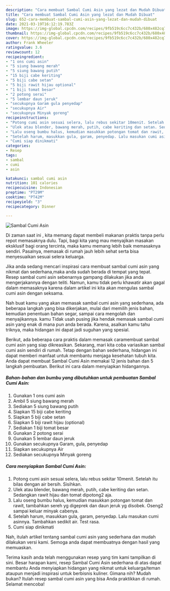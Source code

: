 ```yaml
---
description: "Cara membuat Sambal Cumi Asin yang lezat dan Mudah Dibuat"
title: "Cara membuat Sambal Cumi Asin yang lezat dan Mudah Dibuat"
slug: 652-cara-membuat-sambal-cumi-asin-yang-lezat-dan-mudah-dibuat
date: 2021-03-19T16:12:19.783Z
image: https://img-global.cpcdn.com/recipes/9fb519c6cc7c432b/680x482cq70/sambal-cumi-asin-foto-resep-utama.jpg
thumbnail: https://img-global.cpcdn.com/recipes/9fb519c6cc7c432b/680x482cq70/sambal-cumi-asin-foto-resep-utama.jpg
cover: https://img-global.cpcdn.com/recipes/9fb519c6cc7c432b/680x482cq70/sambal-cumi-asin-foto-resep-utama.jpg
author: Frank Wheeler
ratingvalue: 3.6
reviewcount: 12
recipeingredient:
- "1 ons cumi asin"
- "5 siung bawang merah"
- "5 siung bawang putih"
- "15 biji cabe keriting"
- "5 biji cabe setan"
- "5 biji rawit hijau optional"
- "1 biji tomat besar"
- "2 potong serai"
- "5 lembar daun jeruk"
- "secukupnya Garam gula penyedap"
- "secukupnya Air"
- "secukupnya Minyak goreng"
recipeinstructions:
- "Potong cumi asin sesuai selera, lalu rebus sekitar 10menit. Setelah itu bilas dengan air bersih. Sisihkan."
- "Ulek atau blender, bawang merah, putih, cabe keriting dan setan. Sedangkan rawit hijau dan tomat dipotong2 aja."
- "Lalu oseng bumbu halus, kemudian masukkan potongan tomat dan rawit, tambahkan sereh yg digeprek dan daun jeruk yg disobek. Oseng2 sampai keluar minyak cabenya."
- "Setelah harum, masukkan gula, garam, penyedap. Lalu masukan cumi asinnya. Tambahkan sedikit air. Test rasa."
- "Cumi siap dinikmati"
categories:
- Resep
tags:
- sambal
- cumi
- asin

katakunci: sambal cumi asin 
nutrition: 101 calories
recipecuisine: Indonesian
preptime: "PT29M"
cooktime: "PT42M"
recipeyield: "3"
recipecategory: Dinner

---
```



![Sambal Cumi Asin](https://img-global.cpcdn.com/recipes/9fb519c6cc7c432b/680x482cq70/sambal-cumi-asin-foto-resep-utama.jpg)

Di zaman  saat ini , kita memang dapat membeli makanan praktis tanpa perlu repot memasaknya dulu. Tapi, bagi kita yang mau menyajikan masakan eksklusif bagi orang tercinta, maka kamu memang lebih baik memasaknya sendiri. Pasalnya, memasak di rumah jauh lebih sehat serta bisa menyesuaikan sesuai selera keluarga.

Jika anda sedang mencari inspirasi cara membuat sambal cumi asin yang nikmat dan sederhana,maka anda sudah berada di tempat yang tepat. Resep sambal cumi asin  sebenarnya gampang dilakukan jika anda mengerjakannya dengan teliti. Namun, kamu tidak perlu khawatir akan gagal dalam memasaknya 
karena dalam artikel ini kita akan mengulas sambal cumi asin dengan seksama.  



Nah buat kamu yang akan memasak sambal cumi asin yang sederhana, ada beberapa langkah yang bisa dikerjakan, mulai dari memilih jenis bahan, kemudian penentuan bahan segar, sampai cara mengolah dan menyajikannya. kamu Tidak usah pusing jika hendak memasak sambal cumi asin yang enak di mana pun anda berada. Karena, asalkan kamu  tahu triknya, maka hidangan ini dapat jadi suguhan yang spesial.

Berikut, ada beberapa cara praktis  dalam memasak caramembuat sambal cumi asin yang siap dikreasikan. Sekarang, mari kita coba variasikan sambal cumi asin sendiri di rumah. Tetap dengan bahan sederhana, hidangan ini dapat memberi manfaat untuk membantu menjaga kesehatan tubuh kita. Anda dapat membuat Sambal Cumi Asin memakai 12 jenis bahan dan 5 langkah pembuatan. Berikut ini cara dalam menyiapkan hidangannya.

<!--inarticleads1-->

##### Bahan-bahan dan bumbu yang dibutuhkan untuk pembuatan Sambal Cumi Asin:

1. Gunakan 1 ons cumi asin
1. Ambil 5 siung bawang merah
1. Sediakan 5 siung bawang putih
1. Siapkan 15 biji cabe keriting
1. Siapkan 5 biji cabe setan
1. Siapkan 5 biji rawit hijau (optional)
1. Sediakan 1 biji tomat besar
1. Gunakan 2 potong serai
1. Gunakan 5 lembar daun jeruk
1. Gunakan secukupnya Garam, gula, penyedap
1. Siapkan secukupnya Air
1. Sediakan secukupnya Minyak goreng




<!--inarticleads2-->

##### Cara menyiapkan Sambal Cumi Asin:

1. Potong cumi asin sesuai selera, lalu rebus sekitar 10menit. Setelah itu bilas dengan air bersih. Sisihkan.
1. Ulek atau blender, bawang merah, putih, cabe keriting dan setan. Sedangkan rawit hijau dan tomat dipotong2 aja.
1. Lalu oseng bumbu halus, kemudian masukkan potongan tomat dan rawit, tambahkan sereh yg digeprek dan daun jeruk yg disobek. Oseng2 sampai keluar minyak cabenya.
1. Setelah harum, masukkan gula, garam, penyedap. Lalu masukan cumi asinnya. Tambahkan sedikit air. Test rasa.
1. Cumi siap dinikmati




Nah, itulah artikel tentang  sambal cumi asin  yang sederhana dan mudah dilakukan versi kami. Semoga anda dapat membuatnya dengan hasil yang memuaskan. 

Terima kasih anda telah menggunakan resep yang tim kami tampilkan di sini. Besar harapan kami, resep  Sambal Cumi Asin sederhana di atas dapat membantu Anda menyiapkan hidangan yang nikmat untuk keluarga/teman ataupun menjadi inspirasi untuk berbisnis kuliner. Gimana nih? Mudah bukan? Itulah resep sambal cumi asin yang bisa Anda praktikkan di rumah. Selamat mencoba!

